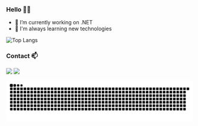 ### Hello 🙋‍♂️

- 🔭 I’m currently working on .NET
- 🌱 I'm always learning new technologies

![Top Langs](https://github-readme-stats.vercel.app/api/top-langs/?username=eduardosilva218&langs_count=4&theme=radical&hide=html&layout=compact)

### Contact 📫

<a href="https://www.linkedin.com/in/eduardosilva218/"><img src="https://img.shields.io/badge/LinkedIn-0077B5?style=for-the-badge&logo=linkedin&logoColor=white" /></a>
<a href="mailto:eduardo.silva218@outlook.com"><img src="https://img.shields.io/badge/Microsoft_Outlook-0078D4?style=for-the-badge&logo=microsoft-outlook&logoColor=white" /></a>

![Snake animation](https://github.com/eduardosilva218/eduardosilva218/blob/output/github-contribution-grid-snake.svg)
